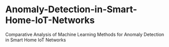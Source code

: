 # Anomaly-Detection-in-Smart-Home-IoT-Networks
Comparative Analysis of Machine Learning Methods for Anomaly Detection in Smart Home IoT Networks
